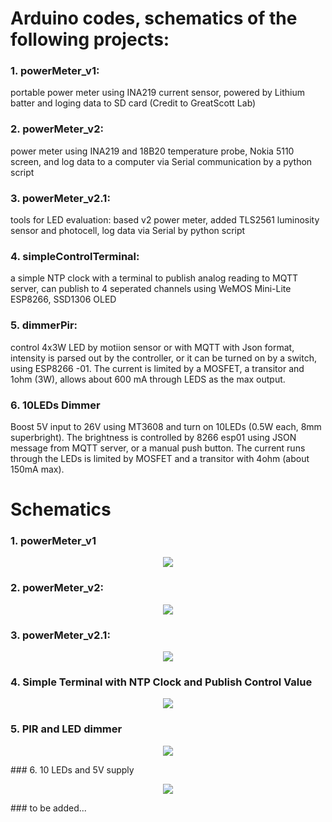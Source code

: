 # Arduino codes, schematics of the following projects:
### 1. powerMeter_v1:  
 portable power meter using INA219 current sensor, powered by Lithium batter and loging data to SD card (Credit to GreatScott Lab)
### 2. powerMeter_v2:  
power meter using INA219 and 18B20 temperature probe, Nokia 5110 screen, and log data to a computer via Serial communication by a python script 
### 3. powerMeter_v2.1:
tools for LED evaluation: based v2 power meter, added TLS2561 luminosity sensor and photocell, log data via Serial by python script

### 4. simpleControlTerminal:
a simple NTP clock with a terminal to publish analog reading to MQTT server, can publish to 4 seperated channels using WeMOS Mini-Lite ESP8266, SSD1306 OLED
### 5. dimmerPir:
control 4x3W LED by motiion sensor or  with MQTT with Json format, intensity is parsed out by the controller, or it can be turned on by a switch, using ESP8266 -01. The current is limited by a MOSFET, a transitor and 1ohm (3W), allows about 600 mA through LEDS as the max output.

### 6. 10LEDs Dimmer
Boost 5V input to 26V using MT3608 and turn on 10LEDs (0.5W each, 8mm superbright). The brightness is controlled by 8266 esp01 using JSON message from MQTT server, or a manual push button. The current runs through the LEDs is limited by MOSFET and a transitor with 4ohm (about 150mA max).

# Schematics

### 1. powerMeter_v1
<p align="center">
  <img src="https://github.com/binh-bk/arduinos/blob/master/poweMeter_v1/powerMeter_1.jpg"/>
</p>

### 2. powerMeter_v2:  
<p align="center">
  <img src="https://github.com/binh-bk/arduinos/blob/master/powerMeter_v2/powerMeter_v2.jpg"/>
</p>

### 3. powerMeter_v2.1:
<p align="center">
  <img src="https://github.com/binh-bk/arduinos/blob/master/powerMeter_v2.1/powerMeter_v2.1a.jpg"/>
</p>

### 4. Simple Terminal with NTP Clock and Publish Control Value
<p align="center">
<img src="https://github.com/binh-bk/arduinos/blob/master/simpleControlTerminal/simpleTerminal.jpg"/>
</p>

### 5. PIR and LED dimmer
<p align="center">
<img src="https://github.com/binh-bk/arduinos/blob/master/dimmerPir/pir_LED.jpg"/>
</p>
### 6. 10 LEDs and 5V supply
<p align="center">
<img src="https://github.com/binh-bk/arduinos/blob/master/ledDimmer_MQTT/ledDimmer.jpg"/>
</p>
### to be added...

